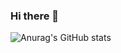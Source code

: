 ### Hi there 👋

![Anurag's GitHub stats](https://github-readme-stats.vercel.app/api?username=Arthur-Prates&show_icons=true&bg_color=00000000)
